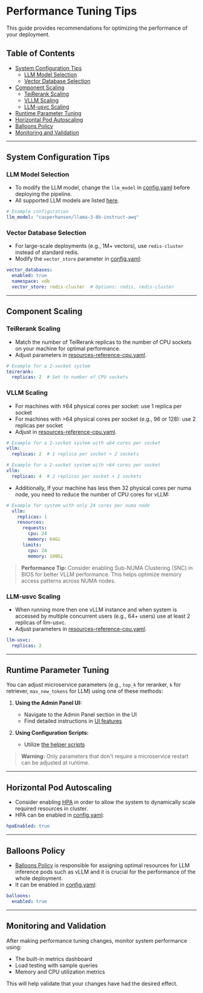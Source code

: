 # Performance Tuning Tips

This guide provides recommendations for optimizing the performance of your deployment.

## Table of Contents

   - [System Configuration Tips](#system-configuration-tips)
     - [LLM Model Selection](#llm-model-selection)
     - [Vector Database Selection](#vector-database-selection)
   - [Component Scaling](#component-scaling)
     - [TeiRerank Scaling](#teirerank-scaling)
     - [VLLM Scaling](#vllm-scaling)
     - [LLM-usvc Scaling](#llm-usvc-scaling)
   - [Runtime Parameter Tuning](#runtime-parameter-tuning)
   - [Horizontal Pod Autoscaling](#horizontal-pod-autoscaling)
   - [Balloons Policy](#balloons-policy)
   - [Monitoring and Validation](#monitoring-and-validation)

---

## System Configuration Tips

### LLM Model Selection
* To modify the LLM model, change the `llm_model` in [config.yaml](../deployment/inventory/sample/config.yaml) before deploying the pipeline.
* All supported LLM models are listed [here](../deployment/pipelines/chatqa/resources-model-cpu.yaml).

```yaml
# Example configuration
llm_model: "casperhansen/llama-3-8b-instruct-awq"
```

### Vector Database Selection
* For large-scale deployments (e.g., 1M+ vectors), use `redis-cluster` instead of standard redis.
* Modify the `vector_store` parameter in [config.yaml](../deployment/inventory/sample/config.yaml):

```yaml
vector_databases:
  enabled: true
  namespace: vdb
  vector_store: redis-cluster  # Options: redis, redis-cluster
```

---

## Component Scaling

### TeiRerank Scaling
* Match the number of TeiRerank replicas to the number of CPU sockets on your machine for optimal performance.
* Adjust parameters in [resources-reference-cpu.yaml](../deployment/pipelines/chatqa/resources-reference-cpu.yaml).

```yaml
# Example for a 2-socket system
teirerank:
  replicas: 2  # Set to number of CPU sockets
```

### VLLM Scaling
* For machines with ≤64 physical cores per socket: use 1 replica per socket
* For machines with >64 physical cores per socket (e.g., 96 or 128): use 2 replicas per socket
* Adjust in [resources-reference-cpu.yaml](../deployment/pipelines/chatqa/resources-reference-cpu.yaml).

```yaml
# Example for a 2-socket system with ≤64 cores per socket
vllm:
  replicas: 2  # 1 replica per socket × 2 sockets
```

```yaml
# Example for a 2-socket system with >64 cores per socket
vllm:
  replicas: 4  # 2 replicas per socket × 2 sockets
```
* Additionally, If your machine has less then 32 physical cores per numa node, you need to reduce the number of CPU cores for vLLM:
```yaml
# Example for system with only 24 cores per numa node
  vllm:
    replicas: 1
    resources:
      requests:
        cpu: 24
        memory: 64Gi
      limits:
        cpu: 24
        memory: 100Gi
```

> **Performance Tip:** Consider enabling Sub-NUMA Clustering (SNC) in BIOS for better VLLM performance. This helps optimize memory access patterns across NUMA nodes.

### LLM-usvc Scaling
* When running more then one vLLM instance and when system is accessed by multiple concurrent users (e.g., 64+ users) use at least 2 replicas of llm-usvc.
* Adjust parameters in [resources-reference-cpu.yaml](../deployment/pipelines/chatqa/resources-reference-cpu.yaml).

```yaml
llm-usvc:
  replicas: 2
```

---

## Runtime Parameter Tuning

You can adjust microservice parameters (e.g., `top_k` for reranker, `k` for retriever, `max_new_tokens` for LLM) using one of these methods:

1. **Using the Admin Panel UI:**
   * Navigate to the Admin Panel section in the UI
   * Find detailed instructions in [UI features](../docs/UI_features.md#admin-panel)

2. **Using Configuration Scripts:**
   * Utilize [the helper scripts](../src/tests/e2e/benchmarks/chatqa/README.md#helpers-for-configuring-erag)

> **Warning:** Only parameters that don't require a microservice restart can be adjusted at runtime.

---

## Horizontal Pod Autoscaling
* Consider enabling [HPA](../deployment#enabling-horizontal-pod-autoscaling) in order to allow the system to dynamically scale required resources in cluster.
* HPA can be enabled in [config.yaml](../deployment/inventory/sample/config.yaml):

```yaml
hpaEnabled: true
```

---

## Balloons Policy
* [Balloons Policy](../deployment/components/nri-plugin/README.md) is responsible for assigning optimal resources for LLM inference pods such as vLLM and it is crucial for the performance of the whole deployment.
* It can be enabled in [config.yaml](../deployment/inventory/sample/config.yaml):

```yaml
balloons:
  enabled: true
```

---


## Monitoring and Validation

After making performance tuning changes, monitor system performance using:
* The built-in metrics dashboard
* Load testing with sample queries
* Memory and CPU utilization metrics

This will help validate that your changes have had the desired effect.
